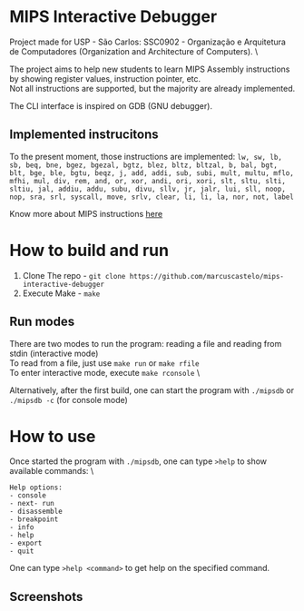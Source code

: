 # MIPS Interactive Debugger

Project made for USP - São Carlos: SSC0902 - Organização e Arquitetura de Computadores (Organization and Architecture of Computers). \

The project aims to help new students to learn MIPS Assembly instructions by showing register values, instruction pointer, etc. \
Not all instructions are supported, but the majority are already implemented.

The CLI interface is inspired on GDB (GNU debugger).

## Implemented instrucitons

To the present moment, those instructions are implemented:
`lw, sw, lb, sb, beq, bne, bgez, bgezal, bgtz, blez, bltz, bltzal, b, bal, bgt, blt, bge, ble, bgtu, beqz, j, add, addi, sub, subi, mult, multu, mflo, mfhi, mul, div, rem, and, or, xor, andi, ori, xori, slt, sltu, slti, sltiu, jal, addiu, addu, subu, divu, sllv, jr, jalr, lui, sll, noop, nop, sra, srl, syscall, move, srlv, clear, li, li, la, nor, not, label `

Know more about MIPS instructions [here](https://ecs-network.serv.pacific.edu/ecpe-170/tutorials/mips-instruction-set)

# How to build and run

1. Clone The repo - `git clone https://github.com/marcuscastelo/mips-interactive-debugger`
2. Execute Make - `make`

## Run modes

There are two modes to run the program: reading a file and reading from stdin (interactive mode) \
To read from a file, just use `make run` or `make rfile` \
To enter interactive mode, execute `make rconsole` \

Alternatively, after the first build, one can start the program with `./mipsdb` or `./mipsdb -c` (for console mode)

# How to use

Once started the program with `./mipsdb`, one can type `>help` to show available commands: \

```
Help options:
- console
- next- run
- disassemble
- breakpoint
- info
- help
- export
- quit
```

One can type `>help <command>` to get help on the specified command.

## Screenshots

